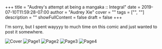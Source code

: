 +++
title = "Audrey's attempt at being a mangaka :: Integral"
date = 2019-07-10T11:59:28-07:00
author = "Audrey Xie"
cover = ""
tags = ["", ""]
description = ""
showFullContent = false
draft = false
+++

I'm sorry, but I spent wayyyy to much time on this comic and just wanted to post it somewhere.

![Cover](/images/integral/comics5.png)
![Page1](/images/integral/comic1.png)
![Page2](/images/integral/comic2.png)
![Page3](/images/integral/comic3.png)
![Page4](/images/integral/comics4.png)